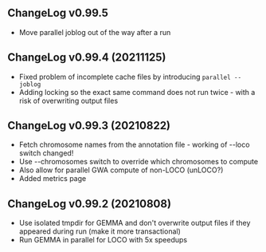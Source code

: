 ## ChangeLog v0.99.5

* Move parallel joblog out of the way after a run

## ChangeLog v0.99.4 (20211125)

* Fixed problem of incomplete cache files by introducing `parallel --joblog`
* Adding locking so the exact same command does not run twice - with a risk of overwriting output files

## ChangeLog v0.99.3 (20210822)

* Fetch chromosome names from the annotation file - working of --loco switch changed!
* Use --chromosomes switch to override which chromosomes to compute
* Also allow for parallel GWA compute of non-LOCO (unLOCO?)
* Added metrics page

## ChangeLog v0.99.2 (20210808)

* Use isolated tmpdir for GEMMA and don't overwrite output files if
  they appeared during run (make it more transactional)
* Run GEMMA in parallel for LOCO with 5x speedups
